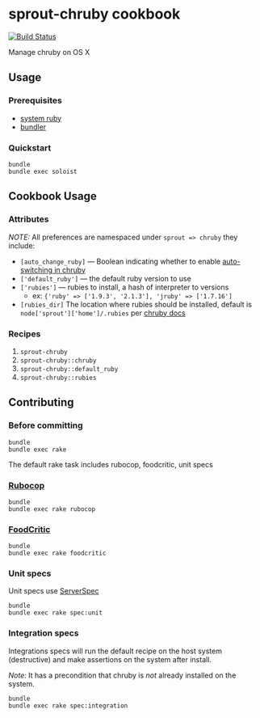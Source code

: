 # sprout-chruby cookbook

[![Build Status](https://travis-ci.org/pivotal-sprout/sprout-chruby.png?branch=master)](https://travis-ci.org/pivotal-sprout/sprout-chruby)

Manage chruby on OS X

## Usage

### Prerequisites

- [system ruby](.ruby-version)
- [bundler](http://bundler.io/)

### Quickstart

```
bundle
bundle exec soloist
```

## Cookbook Usage

### Attributes

*NOTE:* All preferences are namespaced under `sprout => chruby` they include:

* `[auto_change_ruby]` &mdash; Boolean indicating whether to enable [auto-switching in chruby](https://github.com/postmodern/chruby#auto-switching)
* `['default_ruby']` &mdash; the default ruby version to use
* `['rubies']` &mdash; rubies to install, a hash of interpreter to versions
    * ex: `{'ruby' => ['1.9.3', '2.1.3'], 'jruby' => ['1.7.16']`
* `[rubies_dir]` The location where rubies should be installed, default is `node['sprout']['home']/.rubies` per [chruby docs](https://github.com/postmodern/chruby#rubies-1)

### Recipes

1. `sprout-chruby`
1. `sprout-chruby::chruby`
1. `sprout-chruby::default_ruby`
1. `sprout-chruby::rubies`

## Contributing

### Before committing

```
bundle
bundle exec rake
```

The default rake task includes rubocop, foodcritic, unit specs

### [Rubocop](https://github.com/bbatsov/rubocop)

```
bundle
bundle exec rake rubocop
```

### [FoodCritic](http://acrmp.github.io/foodcritic/)

```
bundle
bundle exec rake foodcritic
```

### Unit specs

Unit specs use [ServerSpec](http://serverspec.org/)

```
bundle
bundle exec rake spec:unit
```

### Integration specs

Integrations specs will run the default recipe on the host system (destructive) and make assertions on the system after
install.

*Note:* It has a precondition that chruby is _not_ already installed on the system.

```
bundle
bundle exec rake spec:integration
```

